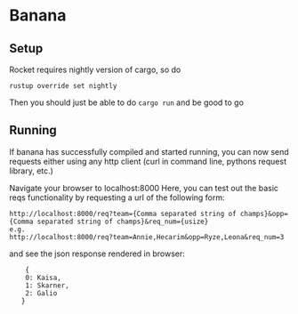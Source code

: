 # Banana

## Setup

Rocket requires nightly version of cargo, so do 
```
rustup override set nightly
```

Then you should just be able to do ```cargo run``` and be good to go

## Running

If banana has successfully compiled and started running, you can now send requests either using any http client (curl in command line, pythons request library, etc.)

Navigate your browser to localhost:8000
Here, you can test out the basic reqs functionality by requesting a url of the following form:

```
http://localhost:8000/req?team={Comma separated string of champs}&opp={Comma separated string of champs}&req_num={usize}
e.g.
http://localhost:8000/req?team=Annie,Hecarim&opp=Ryze,Leona&req_num=3
```
and see the json response rendered in browser:
```
	{
    0: Kaisa,
    1: Skarner,
    2: Galio
   }
```

